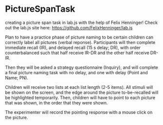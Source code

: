 # PictureSpanTask
creating a picture span task in lab.js with the help of Felix Henninger! Check out the lab.js site here:
https://github.com/FelixHenninger/lab.js

Plan to have a practice phase of picture naming to be certain children can correctly label all pictures (verbal reponse).
Participants will then complete immediate recall (IR), and delayed recall (15 s delay; DR), with order counterbalanced such that half receive IR-DR and the other half receive DR-IR.

Then they will be asked a strategy questionnaire (Inquiry), and will complete a final picture naming task with no delay, and one with delay (Point and Name; PN).

Children will receive two lists at each list length (2-5 items). All stimuli will be shown on the screen, and the edge around the picture to-be-recalled will be highlighted temporarily. Then, children will have to point to each picture that was shown, in the order that they were shown.

The experimenter will record the pointing response with a mouse click on the picture.
